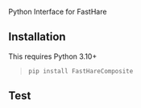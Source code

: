 Python Interface for FastHare

Installation
------------
This requires Python 3.10+

> `pip install FastHareComposite`

Test
---------
